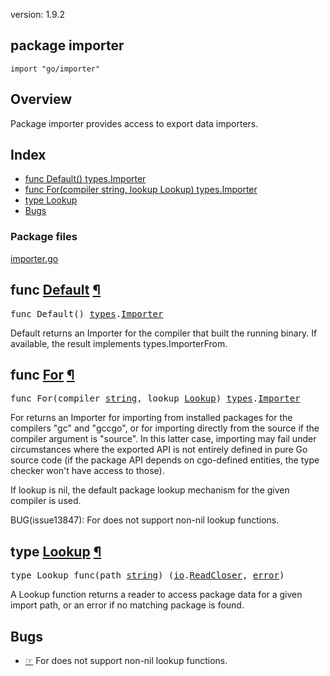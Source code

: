 version: 1.9.2
## package importer

  `import "go/importer"`

## Overview

Package importer provides access to export data importers.

## Index

- [func Default() types.Importer](#Default)
- [func For(compiler string, lookup Lookup) types.Importer](#For)
- [type Lookup](#Lookup)
- [Bugs](#pkg-note-BUG)

### Package files
 [importer.go](//github.com/golang/go/blob/2ea7d3461bb41d0ae12b56ee52d43314bcdb97f9/src/go/importer/importer.go)

<h2 id="Default">func <a href="//github.com/golang/go/blob/2ea7d3461bb41d0ae12b56ee52d43314bcdb97f9/src/go/importer/importer.go#L62">Default</a>
    <a href="#Default">¶</a></h2>
<pre>func Default() <a href="/go/types/">types</a>.<a href="/go/types/#Importer">Importer</a></pre>

Default returns an Importer for the compiler that built the running binary. If
available, the result implements types.ImporterFrom.

<h2 id="For">func <a href="//github.com/golang/go/blob/2ea7d3461bb41d0ae12b56ee52d43314bcdb97f9/src/go/importer/importer.go#L25">For</a>
    <a href="#For">¶</a></h2>
<pre>func For(compiler <a href="/builtin/#string">string</a>, lookup <a href="#Lookup">Lookup</a>) <a href="/go/types/">types</a>.<a href="/go/types/#Importer">Importer</a></pre>

For returns an Importer for importing from installed packages for the compilers
"gc" and "gccgo", or for importing directly from the source if the compiler
argument is "source". In this latter case, importing may fail under
circumstances where the exported API is not entirely defined in pure Go source
code (if the package API depends on cgo-defined entities, the type checker won't
have access to those).

If lookup is nil, the default package lookup mechanism for the given compiler is
used.

BUG(issue13847): For does not support non-nil lookup functions.

<h2 id="Lookup">type <a href="//github.com/golang/go/blob/2ea7d3461bb41d0ae12b56ee52d43314bcdb97f9/src/go/importer/importer.go#L11">Lookup</a>
    <a href="#Lookup">¶</a></h2>
<pre>type Lookup func(path <a href="/builtin/#string">string</a>) (<a href="/io/">io</a>.<a href="/io/#ReadCloser">ReadCloser</a>, <a href="/builtin/#error">error</a>)</pre>

A Lookup function returns a reader to access package data for a given import
path, or an error if no matching package is found.

<h2 id="pkg-note-BUG">Bugs</h2>

- [☞](//github.com/golang/go/blob/2ea7d3461bb41d0ae12b56ee52d43314bcdb97f9/src/go/importer/importer.go#L24)  For does not support non-nil lookup functions.


